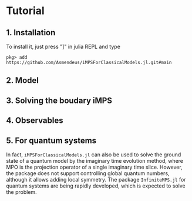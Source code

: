 # Tutorial

## 1. Installation

To install it, just press "]" in julia REPL and type

```
pkg> add https://github.com/Asmendeus/iMPSForClassicalModels.jl.git#main
```

## 2. Model

## 3. Solving the boudary iMPS

## 4. Observables

## 5. For quantum systems

In fact, `iMPSForClassicalModels.jl` can also be used to solve the ground state of a quantum model by the imaginary time evolution method, where MPO is the projection operator of a single imaginary time slice. However, the package does not support controlling global quantum numbers, although it allows adding local symmetry. The package `InfiniteMPS.jl` for quantum systems are being rapidly developed, which is expected to solve the problem.
